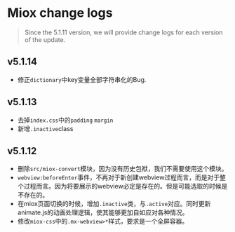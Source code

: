 # Miox change logs

> Since the 5.1.11 version, we will provide change logs for each version of the update.

## v5.1.14

- 修正`dictionary`中key变量全部字符串化的Bug.

## v5.1.13

- 去掉`index.css`中的`padding` `margin`
- 新增`.inactive`class

## v5.1.12

- 删除`src/miox-convert`模块，因为没有历史包袱，我们不需要使用这个模块。
- `webview:beforeEnter`事件，不再对于新创建webview过程而言，而是对于整个过程而言。因为将要展示的webview必定是存在的。但是可能选取的时候是不存在的。
- 在miox页面切换的时候，增加`.inactive`类，与`.active`对应。同时更新animate.js的动画处理逻辑，使其能够更加自如应对各种情况。
- 修改`miox-css`中的`.mx-webview>*`样式，要求是一个全屏容器。